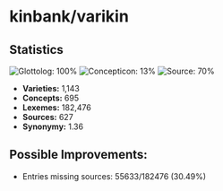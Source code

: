 # kinbank/varikin

## Statistics


![Glottolog: 100%](https://img.shields.io/badge/Glottolog-100%25-brightgreen.svg "Glottolog: 100%")
![Concepticon: 13%](https://img.shields.io/badge/Concepticon-13%25-red.svg "Concepticon: 13%")
![Source: 70%](https://img.shields.io/badge/Source-70%25-orange.svg "Source: 70%")

- **Varieties:** 1,143
- **Concepts:** 695
- **Lexemes:** 182,476
- **Sources:** 627
- **Synonymy:** 1.36

## Possible Improvements:



- Entries missing sources: 55633/182476 (30.49%)